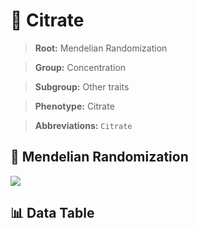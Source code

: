 # 🧪 Citrate

> **Root:** Mendelian Randomization

> **Group:** Concentration  

> **Subgroup:** Other traits

> **Phenotype:** Citrate  

> **Abbreviations:** `Citrate`

## 🧬 Mendelian Randomization  

<img src="/MR/Figures/Inverse/Citrate.png"/>


## 📊 Data Table


<CsvTableMRI src="/MR_Data/Inverse/Citrate.csv"/>
